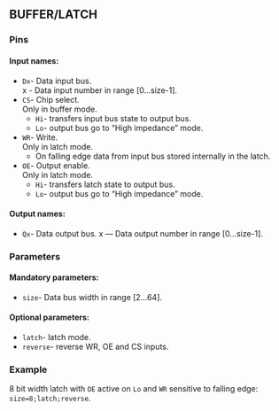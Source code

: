 ## BUFFER/LATCH

### Pins

#### Input names:

- `Dx`- Data input bus.  
  x - Data input number in range [0…size-1].
- `CS`- Chip select.   
  Only in buffer mode.
  - `Hi`- transfers input bus state to output bus.
  - `Lo`- output bus go to “High impedance” mode.
- `WR`- Write.  
  Only in latch mode.
  - On falling edge data from input bus stored internally in the latch.
- `OE`- Output enable.  
  Only in latch mode.
  - `Hi`- transfers latch state to output bus.
  - `Lo`- output bus go to “High impedance” mode.

#### Output names:

- `Qx`- Data output bus.
  x — Data output number in range [0…size-1].

### Parameters

#### Mandatory parameters:

- `size`- Data bus width in range [2…64].

#### Optional parameters:

- `latch`- latch mode.
- `reverse`- reverse WR, OE and CS inputs.

### Example

8 bit width latch with `OE` active on `Lo` and `WR` sensitive to falling edge: `size=8;latch;reverse`.
